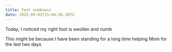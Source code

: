 ```yaml
---
title: Foot numbness
date: 2025-09-01T15:04:56.387Z
---
```


Today, I noticed my right foot is swollen and numb

This might be because I have been standing for a long time helping Mom for the last two days

